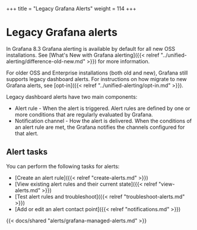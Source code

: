 +++
title = "Legacy Grafana Alerts"
weight = 114
+++

# Legacy Grafana alerts

In Grafana 8.3 Grafana alerting is available by default for all new OSS installations. See [What's New with Grafana alerting]({{< relref "../unified-alerting/difference-old-new.md" >}}) for more information.

For older OSS and Enterprise installations (both old and new), Grafana still supports legacy dashboard alerts. For instructions on how migrate to new Grafana alerts, see [opt-in]({{< relref "../unified-alerting/opt-in.md" >}}).

Legacy dashboard alerts have two main components:

- Alert rule - When the alert is triggered. Alert rules are defined by one or more conditions that are regularly evaluated by Grafana.
- Notification channel - How the alert is delivered. When the conditions of an alert rule are met, the Grafana notifies the channels configured for that alert.

## Alert tasks

You can perform the following tasks for alerts:

- [Create an alert rule]({{< relref "create-alerts.md" >}})
- [View existing alert rules and their current state]({{< relref "view-alerts.md" >}})
- [Test alert rules and troubleshoot]({{< relref "troubleshoot-alerts.md" >}})
- [Add or edit an alert contact point]({{< relref "notifications.md" >}})

{{< docs/shared "alerts/grafana-managed-alerts.md" >}}
